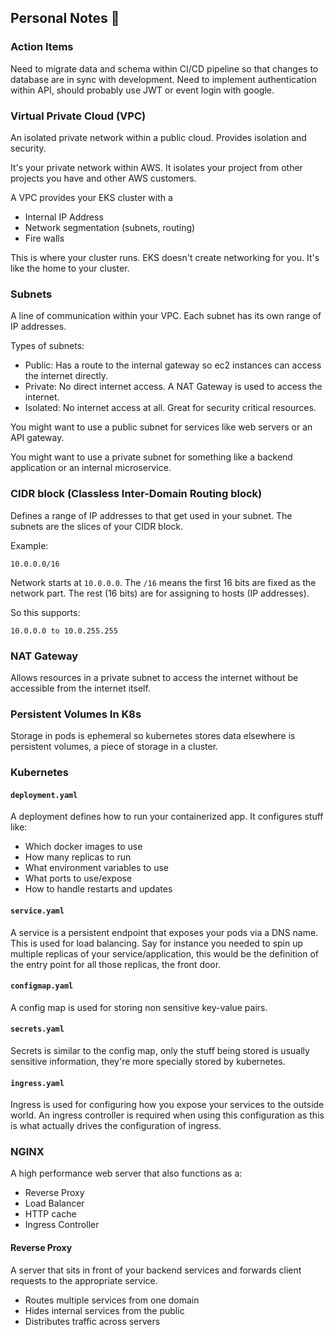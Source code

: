 ## Personal Notes 📝

### Action Items

Need to migrate data and schema within CI/CD pipeline so that changes to database are in sync with development. Need to implement authentication within API, should probably use JWT or event login with google.

### Virtual Private Cloud (VPC)

An isolated private network within a public cloud. Provides isolation and security.

It's your private network within AWS. It isolates your project from other projects you have and other AWS customers.

A VPC provides your EKS cluster with a

- Internal IP Address
- Network segmentation (subnets, routing)
- Fire walls

This is where your cluster runs. EKS doesn't create networking for you. It's like the home to your cluster.

### Subnets

A line of communication within your VPC. Each subnet has its own range of IP addresses.

Types of subnets:

- Public: Has a route to the internal gateway so ec2 instances can access the internet directly.
- Private: No direct internet access. A NAT Gateway is used to access the internet.
- Isolated: No internet access at all. Great for security critical resources.

You might want to use a public subnet for services like web servers or an API gateway.

You might want to use a private subnet for something like a backend application or an internal microservice.

### CIDR block (Classless Inter-Domain Routing block)

Defines a range of IP addresses to that get used in your subnet. The subnets are the slices of your CIDR block.

Example:

```
10.0.0.0/16
```

Network starts at `10.0.0.0`.
The `/16` means the first 16 bits are fixed as the network part.
The rest (16 bits) are for assigning to hosts (IP addresses).

So this supports:

```
10.0.0.0 to 10.0.255.255
```

### NAT Gateway

Allows resources in a private subnet to access the internet without be accessible from the internet itself.

### Persistent Volumes In K8s

Storage in pods is ephemeral so kubernetes stores data elsewhere is persistent volumes, a piece of storage in a cluster.

### Kubernetes

#### `deployment.yaml`

A deployment defines how to run your containerized app. It configures stuff like:

- Which docker images to use
- How many replicas to run
- What environment variables to use
- What ports to use/expose
- How to handle restarts and updates

#### `service.yaml`

A service is a persistent endpoint that exposes your pods via a DNS name. This is used for load balancing. Say for instance you needed to spin up multiple replicas of your service/application, this would be the definition of the entry point for all those replicas, the front door.

#### `configmap.yaml`

A config map is used for storing non sensitive key-value pairs.

#### `secrets.yaml`

Secrets is similar to the config map, only the stuff being stored is usually sensitive information, they're more specially stored by kubernetes.

#### `ingress.yaml`

Ingress is used for configuring how you expose your services to the outside world. An ingress controller is required when using this configuration as this is what actually drives the configuration of ingress.

### NGINX

A high performance web server that also functions as a:

- Reverse Proxy
- Load Balancer
- HTTP cache
- Ingress Controller

#### Reverse Proxy

A server that sits in front of your backend services and forwards client requests to the appropriate service.

- Routes multiple services from one domain
- Hides internal services from the public
- Distributes traffic across servers

